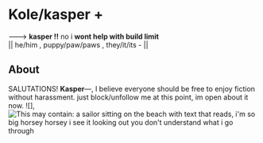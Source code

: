 # Kole/kasper +

---> **kasper !!** no i **wont help with build limit**  
|| he/him , puppy/paw/paws , they/it/its - ||

## About

SALUTATIONS! **Kasper**—,  I believe everyone should be free to enjoy fiction without harassment. just block/unfollow me at this point, im open about it now.
![],<img src="https://i.pinimg.com/736x/17/bd/0d/17bd0d9b85decda8ea0b837f38680d80.jpg" alt="This may contain: a sailor sitting on the beach with text that reads, i&#39;m so big horsey horsey i see it looking out you don&#39;t understand what i go through"/>

